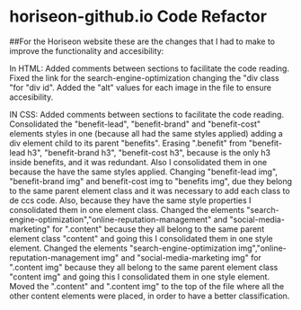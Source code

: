 # horiseon-github.io Code Refactor

##For the Horiseon website these are the changes that I had to make to improve the functionality and accesibility:

In HTML:
Added comments between sections to facilitate the code reading.
Fixed the link for the search-engine-optimization changing the "div class "for "div id".
Added the "alt" values for each image in the file to ensure accesibility.

IN CSS:
Added comments between sections to facilitate the code reading.
Consolidated the "benefit-lead", "benefit-brand" and "benefit-cost" elements styles in one (because all had the same styles applied) adding a div element child to its parent "benefits".
Erasing ".benefit" from "benefit-lead h3", "benefit-brand h3", "benefit-cost h3", because is the only h3 inside benefits, and it was redundant. Also I consolidated them in one because the have the same styles applied.
Changing "benefit-lead img", "benefit-brand img" and benefit-cost img to "benefits img", due they belong to the same parent element class and it was necessary to add each class to de ccs code. Also, because they have the same style properties I consolidated them in one element class.
Changed the elements "search-engine-optimization","online-reputation-management" and "social-media-marketing" for ".content" because they all belong to the same parent element class "content" and going this I consolidated them in one style element.
Changed the elements "search-engine-optimization img","online-reputation-management img" and "social-media-marketing img" for ".content img" because they all belong to the same parent element class "content img" and going this I consolidated them in one style element.
Moved the ".content" and ".content img" to the top of the file where all the other content elements were placed, in order to have a better classification.

 







